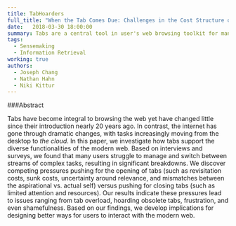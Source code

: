 ```yaml
---
title: TabHoarders
full_title: "When the Tab Comes Due: Challenges in the Cost Structure of Tab Usage"
date:   2018-03-30 18:00:00
summary: Tabs are a central tool in user's web browsing toolkit for managing both their inter and intra task activities. We explore how those tabs break down as they struggle to support too many activities, resulting in a set of cognitive "pressures" that can cause frustration, overload and even shame. 
tags:
  - Sensemaking
  - Information Retrieval
working: true
authors:
  - Joseph Chang
  - Nathan Hahn
  - Niki Kittur
---
```


###Abstract

Tabs have become integral to browsing the web yet have changed little since their introduction nearly 20 years ago. In contrast, the internet has gone through dramatic changes, with tasks increasingly moving from the desktop to *the cloud*. In this paper, we investigate how tabs support the diverse functionalities of the modern web. Based on interviews and surveys, we found that many users struggle to manage and switch between streams of complex tasks, resulting in significant breakdowns. We discover competing pressures pushing for the opening of tabs (such as revisitation costs, sunk costs, uncertainty around relevance, and mismatches between the aspirational vs. actual self) versus pushing for closing tabs (such as limited attention and resources). Our results indicate these pressures lead to issues ranging from tab overload, hoarding obsolete tabs, frustration, and even shamefulness. Based on our findings, we develop implications for designing better ways for users to interact with the modern web.

